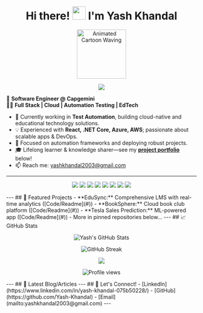 <h1 align="center">
  Hi there! <img src="https://media.giphy.com/media/hvRJCLFzcasrR4ia7z/giphy.gif" width="35" />
  I'm Yash Khandal
</h1>

<p align="center">
  <img src="https://media.giphy.com/media/v1.Y2lkPTc5MGI3NjExdm43YjF2OGE3aWFjN3gxOXlhY3A2eDd5ZjEyM3JleXEza25xcHJxdSZlcD12MV9zdGlja2Vyc19zZWFyY2gmY3Q9cw/cyBjN2W4SQGFT4SscZ/giphy.gif" width="130" alt="Animated Cartoon Waving" />
</p>

<p align="center">
  <img src="https://readme-typing-svg.demolab.com/?lines=Software+Engineer+@+Capgemini;Full+Stack+%26+Cloud+Developer;React+.NET+Core+Azure;Automation+Testing+Enthusiast;EdTech+Project+Builder&font=Fira%20Code&center=true&width=440&height=45&color=1B3E88&vCenter=true&pause=1000" />
</p>

🚀 <b>Software Engineer @ Capgemini</b>  
👨‍💻 <b>Full Stack | Cloud | Automation Testing | EdTech</b>
- 🌱 Currently working in <b>Test Automation</b>, building cloud-native and educational technology solutions.
- 💡 Experienced with <b>React, .NET Core, Azure, AWS</b>; passionate about scalable apps & DevOps.
- 🔭 Focused on automation frameworks and deploying robust projects.
- 🎓 Lifelong learner & knowledge sharer—see my <b>[project portfolio](#)</b> below!
- 📫 Reach me: <a href="mailto:yashkhandal2003@gmail.com">yashkhandal2003@gmail.com</a>
---
<p align="center">
  <img src="https://img.shields.io/badge/-React-black?style=flat-square&logo=react" />
  <img src="https://img.shields.io/badge/-dotnet-black?style=flat-square&logo=dotnet" />
  <img src="https://img.shields.io/badge/-Azure-0089D6?style=flat-square&logo=microsoft-azure" />
  <img src="https://img.shields.io/badge/-AWS-232F3E?style=flat-square&logo=amazon-aws" />
  <img src="https://img.shields.io/badge/-Selenium-43B02A?style=flat-square&logo=selenium" />
  <img src="https://img.shields.io/badge/-Git-black?style=flat-square&logo=git" />
  <img src="https://img.shields.io/badge/-Docker-2496ED?style=flat-square&logo=docker" />
  <img src="https://img.shields.io/badge/-PowerBI-F2C811?style=flat-square&logo=powerbi" />
</p>
---
## 🌟 Featured Projects
- **EduSync:** Comprehensive LMS with real-time analytics ([Code/Readme](#))
- **BookSphere:** Cloud book club platform ([Code/Readme](#))
- **Tesla Sales Prediction:** ML-powered app ([Code/Readme](#))
- More in pinned repositories below...
---
## 📈 GitHub Stats
<p align="center">
  <img src="https://github-readme-stats.vercel.app/api?username=Yash-Khandal&show_icons=true&theme=react" alt="Yash's GitHub Stats" />
</p>
<p align="center">
  <img src="https://github-readme-streak-stats.herokuapp.com/?user=Yash-Khandal&theme=react" alt="GitHub Streak" />
</p>
<p align="center">
  <img src="https://github-readme-stats.vercel.app/api/top-langs/?username=Yash-Khandal&layout=compact&langs_count=7&theme=react" />
</p>
<p align="center">
  <img src="https://komarev.com/ghpvc/?username=Yash-Khandal&color=blue&style=flat-square" alt="Profile views" />
</p>
---
## 📝 Latest Blog/Articles
<!-- BLOG-POST-LIST:START -->
<!-- Replace with blog post workflow or manually add blog/article links -->
<!-- BLOG-POST-LIST:END -->
---
## 🤝 Let's Connect!
- [LinkedIn](https://www.linkedin.com/in/yash-khandal-075b50228/)
- [GitHub](https://github.com/Yash-Khandal)
- [Email](mailto:yashkhandal2003@gmail.com)
---


